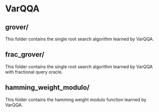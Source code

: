 # VarQQA
## grover/ 
This folder contains the single root search algorithm learned by VarQQA.

## frac_grover/ 
This folder contains the single root search algorithm learned by VarQQA with fractional query oracle.

## hamming_weight_modulo/
This folder contains the hamming weight modulo function learned by VarQQA.
